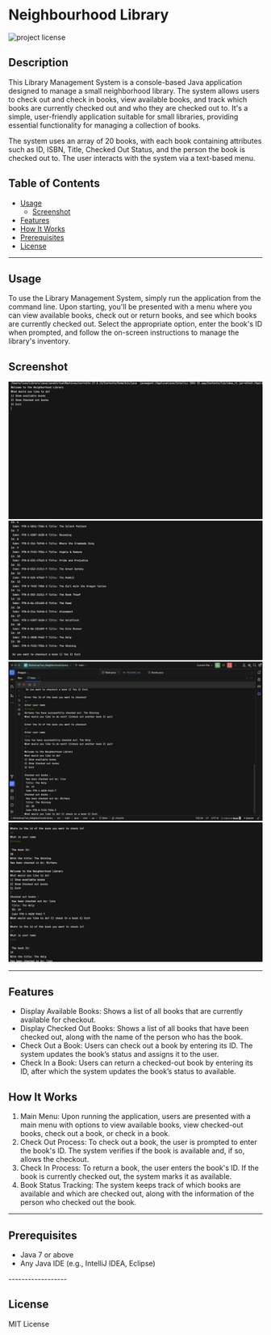 # Neighbourhood Library

![project license](https://img.shields.io/badge/license-MIT-blue.svg)

## Description

This Library Management System is a console-based Java application designed to manage a small neighborhood library. The system allows users to check out and check in books, view available books, and track which books are currently checked out and who they are checked out to. It's a simple, user-friendly application suitable for small libraries, providing essential functionality for managing a collection of books.

The system uses an array of 20 books, with each book containing attributes such as ID, ISBN, Title, Checked Out Status, and the person the book is checked out to. The user interacts with the system via a text-based menu.

## Table of Contents

- [Usage](#usage)
    - [Screenshot](#screenshot)
- [Features](#features)
- [How It Works](#How-It-Works)
- [Prerequisites](#prerequisites)
- [License](#license)

------------------

## Usage
To use the Library Management System, simply run the application from the command line. Upon starting, you'll be presented with a menu where you can view available books, check out or return books, and see which books are currently checked out. Select the appropriate option, enter the book's ID when prompted, and follow the on-screen instructions to manage the library's inventory.

## Screenshot

![Screenshot ](./src/demo/First.png)
![Screenshot ](./src/demo/second.png)
![Screenshot ](./src/demo/Third.png)
![Screenshot ](./src/demo/Fourth.png)


------------------

## Features
<ul>
<li> Display Available Books: Shows a list of all books that are currently available for checkout.
<li> Display Checked Out Books: Shows a list of all books that have been checked out, along with the name of the person who has the book.
<li> Check Out a Book: Users can check out a book by entering its ID. The system updates the book’s status and assigns it to the user.
<li> Check In a Book: Users can return a checked-out book by entering its ID, after which the system updates the book’s status to available.
</ul>

## How It Works
1. Main Menu: Upon running the application, users are presented with a main menu with options to view available books, view checked-out books, check out a book, or check in a book.
2. Check Out Process: To check out a book, the user is prompted to enter the book's ID. The system verifies if the book is available and, if so, allows the checkout.
3. Check In Process: To return a book, the user enters the book's ID. If the book is currently checked out, the system marks it as available.
4. Book Status Tracking: The system keeps track of which books are available and which are checked out, along with the information of the person who checked out the book.

------------------

## Prerequisites
<ul>
<li>Java 7 or above
<li>Any Java IDE (e.g., IntelliJ IDEA, Eclipse)
</ul>
------------------


## License
MIT License

